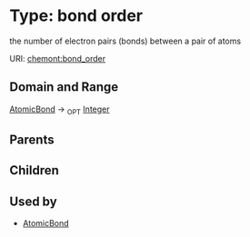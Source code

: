 
# Type: bond order


the number of electron pairs (bonds) between a pair of atoms

URI: [chemont:bond_order](https://w3id.org/chemont/bond_order)


## Domain and Range

[AtomicBond](AtomicBond.md) ->  <sub>OPT</sub> [Integer](types/Integer.md)

## Parents


## Children


## Used by

 * [AtomicBond](AtomicBond.md)
